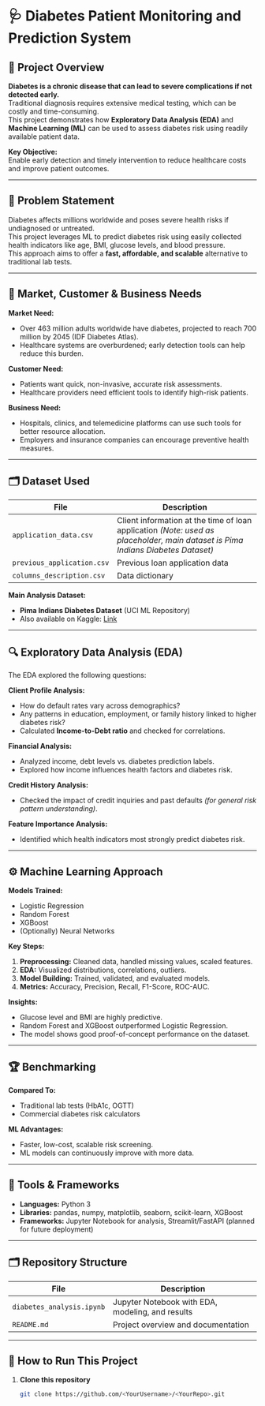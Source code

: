 # 🩺 Diabetes Patient Monitoring and Prediction System

## 📌 Project Overview

**Diabetes is a chronic disease that can lead to severe complications if not detected early.**        
Traditional diagnosis requires extensive medical testing, which can be costly and time-consuming.  
This project demonstrates how **Exploratory Data Analysis (EDA)** and **Machine Learning (ML)** can be used to assess diabetes risk using readily available patient data.

**Key Objective:**  
Enable early detection and timely intervention to reduce healthcare costs and improve patient outcomes. 

---

## 🎯 Problem Statement

Diabetes affects millions worldwide and poses severe health risks if undiagnosed or untreated.  
This project leverages ML to predict diabetes risk using easily collected health indicators like age, BMI, glucose levels, and blood pressure.  
This approach aims to offer a **fast, affordable, and scalable** alternative to traditional lab tests.

---

## 🏥 Market, Customer & Business Needs

**Market Need:**  
- Over 463 million adults worldwide have diabetes, projected to reach 700 million by 2045 (IDF Diabetes Atlas).
- Healthcare systems are overburdened; early detection tools can help reduce this burden.

**Customer Need:**  
- Patients want quick, non-invasive, accurate risk assessments.
- Healthcare providers need efficient tools to identify high-risk patients.

**Business Need:**  
- Hospitals, clinics, and telemedicine platforms can use such tools for better resource allocation.
- Employers and insurance companies can encourage preventive health measures.

---

## 🗂️ Dataset Used

| File | Description |
| ---- | ------------ |
| `application_data.csv` | Client information at the time of loan application *(Note: used as placeholder, main dataset is Pima Indians Diabetes Dataset)* |
| `previous_application.csv` | Previous loan application data |
| `columns_description.csv` | Data dictionary |

**Main Analysis Dataset:**  
- **Pima Indians Diabetes Dataset** (UCI ML Repository)
- Also available on Kaggle: [Link](https://www.kaggle.com/datasets/uciml/pima-indians-diabetes-database)

---

## 🔍 Exploratory Data Analysis (EDA)

The EDA explored the following questions:

**Client Profile Analysis:**  
- How do default rates vary across demographics?  
- Any patterns in education, employment, or family history linked to higher diabetes risk?  
- Calculated **Income-to-Debt ratio** and checked for correlations.

**Financial Analysis:**  
- Analyzed income, debt levels vs. diabetes prediction labels.  
- Explored how income influences health factors and diabetes risk.

**Credit History Analysis:**  
- Checked the impact of credit inquiries and past defaults *(for general risk pattern understanding)*.

**Feature Importance Analysis:**  
- Identified which health indicators most strongly predict diabetes risk.

---

## ⚙️ Machine Learning Approach

**Models Trained:**
- Logistic Regression
- Random Forest
- XGBoost
- (Optionally) Neural Networks

**Key Steps:**
1. **Preprocessing:** Cleaned data, handled missing values, scaled features.
2. **EDA:** Visualized distributions, correlations, outliers.
3. **Model Building:** Trained, validated, and evaluated models.
4. **Metrics:** Accuracy, Precision, Recall, F1-Score, ROC-AUC.

**Insights:**
- Glucose level and BMI are highly predictive.
- Random Forest and XGBoost outperformed Logistic Regression.
- The model shows good proof-of-concept performance on the dataset.

---

## 🏆 Benchmarking

**Compared To:**
- Traditional lab tests (HbA1c, OGTT)
- Commercial diabetes risk calculators

**ML Advantages:**
- Faster, low-cost, scalable risk screening.
- ML models can continuously improve with more data.

---

## 🔑 Tools & Frameworks

- **Languages:** Python 3
- **Libraries:** pandas, numpy, matplotlib, seaborn, scikit-learn, XGBoost
- **Frameworks:** Jupyter Notebook for analysis, Streamlit/FastAPI (planned for future deployment)

---

## 🗂️ Repository Structure

| File | Description |
| ---- | ------------ |
| `diabetes_analysis.ipynb` | Jupyter Notebook with EDA, modeling, and results |
| `README.md` | Project overview and documentation |

---

## 🚀 How to Run This Project

1. **Clone this repository**
   ```bash
   git clone https://github.com/<YourUsername>/<YourRepo>.git
